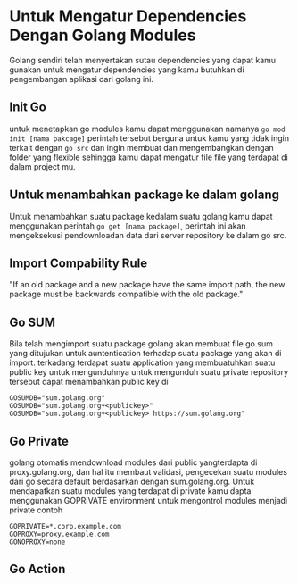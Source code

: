 # Untuk Mengatur Dependencies Dengan Golang Modules

Golang sendiri telah menyertakan sutau dependencies yang dapat kamu gunakan untuk mengatur dependencies yang kamu butuhkan di pengembangan aplikasi dari golang ini. 

## Init Go

untuk menetapkan go modules kamu dapat menggunakan namanya `go mod init [nama pakcage]` perintah tersebut berguna untuk kamu yang tidak ingin terkait dengan `go src` dan ingin membuat dan mengembangkan dengan folder yang flexible sehingga kamu dapat mengatur file file yang terdapat di dalam project mu. 

## Untuk menambahkan package ke dalam golang

Untuk menambahkan suatu package kedalam suatu golang kamu dapat menggunakan perintah `go get [nama package]`, perintah ini akan mengeksekusi pendownloadan data dari server repository ke dalam go src.

## Import Compability Rule

 "If an old package and a new package have the same import path, the new package must be backwards compatible with the old package." 

## Go SUM

Bila telah mengimport suatu package golang akan membuat file go.sum yang ditujukan untuk auntentication terhadap suatu package yang akan di import. terkadang terdapat suatu application yang membuatuhkan suatu public key untuk mengunduhnya untuk mengunduh suatu private repository tersebut dapat menambahkan public key di 

```
GOSUMDB="sum.golang.org"
GOSUMDB="sum.golang.org+<publickey>"
GOSUMDB="sum.golang.org+<publickey> https://sum.golang.org"
```

## Go Private

golang otomatis mendownload modules dari public yangterdapta di proxy.golang.org, dan hal itu membaut validasi, pengecekan suatu modules dari go secara default berdasarkan dengan sum.golang.org. Untuk mendapatkan suatu modules yang terdapat di private kamu dapta menggunakan GOPRIVATE environment untuk mengontrol modules menjadi private contoh

```
GOPRIVATE=*.corp.example.com
GOPROXY=proxy.example.com
GONOPROXY=none
```

## Go Action 
